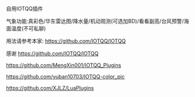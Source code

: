 自用IOTQQ插件



气象功能:真彩色/华东雷达图/降水量/机动观测(可选加BD)/看看副高/台风预警/海面温度(不可私聊)


用法请参考本家:
https://github.com/IOTQQ/IOTQQ


感谢
https://github.com/IOTQQ/IOTQQ

https://github.com/MengXin001/IOTQQ_Plugins

https://github.com/yuban10703/IOTQQ-color_pic

https://github.com/XJLZ/LuaPlugins